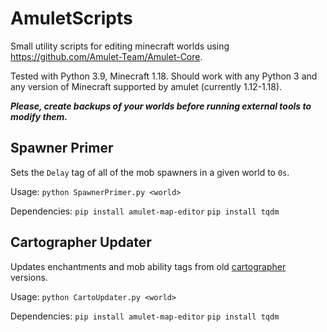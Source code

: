 # AmuletScripts
Small utility scripts for editing minecraft worlds using https://github.com/Amulet-Team/Amulet-Core.

Tested with Python 3.9, Minecraft 1.18. Should work with any Python 3 and any version of Minecraft supported by amulet (currently 1.12-1.18).

_**Please, create backups of your worlds before running external tools to modify them.**_

## Spawner Primer
Sets the `Delay` tag of all of the mob spawners in a given world to `0s`.

Usage: `python SpawnerPrimer.py <world>`

Dependencies: `pip install amulet-map-editor` `pip install tqdm`

## Cartographer Updater
Updates enchantments and mob ability tags from old [cartographer](https://github.com/pearuhdox/Cartographer) versions.

Usage: `python CartoUpdater.py <world>`

Dependencies: `pip install amulet-map-editor` `pip install tqdm`
